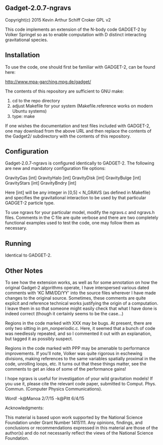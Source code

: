 Gadget-2.0.7-ngravs
---------------------------------------------

Copyright(c) 2015 Kevin Arthur Schiff Croker
GPL v2

This code implements an extension of the N-body code GADGET-2 by Volker Springel so as to
enable computation with D distinct interacting gravitational species.  

Installation
----------------------------------------------
To use the code, one should first be familiar with GADGET-2, can be found here:

http://www.mpa-garching.mpg.de/gadget/

The contents of this repository are sufficient to GNU make:
1) cd to the repo directory
2) adjust Makefile for your system (Makefile.reference works on modern Ubuntu systems)
3) type: make

If one wishes the documentation and test files included with GADGET-2, one may download from
the above URL and then replace the contents of the Gadget2/ subdirectory with the contents of this
repository.

Configuration
---------------------------------------------
Gadget-2.0.7-ngravs is configured identically to GADGET-2.  The following are new and 
mandatory configuration file options:

GravityGas [int]
GravityHalo [int]
GravityDisk [int]
GravityBulge [int]
GravityStars [int]
GravityBndry [int]

Here [int] will be any integer in [0,5] < N_GRAVS (as defined in Makefile) and specifies 
the gravitational interaction to be used by that particular GADGET-2 particle type.

To use ngravs for your particular model, modify the ngravs.c and ngravs.h files.  Comments in the C
file are quite verbose and there are two completely functional examples used to test the code, 
one may follow them as necessary.

Running
----------------------------------------------
Identical to GADGET-2.


Other Notes
------------------------------------------------
To see how the extension works, as well as for some annotation on how the original Gadget-2 algorithms
operate, I have interspersed various dated comments with 'KC MM/DD/YY' into the source files wherever
I have made changes to the original source.  Sometimes, these comments are quite explicit and reference
technical works justifying the origin of a computation.  I leave them in so that someone might easily
check that what I have done is indeed correct (though it certainly seems to be the case...)

Regions in the code marked with XXX may be bugs.  At present, there are only two sitting in pm_nonperiodic.c.
Here, it seemed that a bunch of code was needlessly repeated, and so I commented it out with an explanation, 
but tagged it as possibly suspect.

Regions in the code marked with PPP may be amenable to performance improvements.  If you'll note, Volker was 
quite rigorous in eschewing divisions, making references to the same variables spatially proximal in the code,
unrolling loops, etc.  It turns out that these things matter, see the comments to get an idea of some of the 
performance gains!

I hope ngravs is useful for investigation of your wild gravitation models!  If you use it, please cite
the relevant code paper, submitted to Comput. Phys. Commun. (Computer Physics Communications).

Word!
-k@Manoa 2/7/15
-k@Pitt 6/4/15 

Acknowledgments:

This material is based upon work supported by the National Science
Foundation under Grant Number 1415111.  Any opinions, findings, and
conclusions or recommendations expressed in this material are those of
the author(s) and do not necessarily reflect the views of the National
Science Foundation.